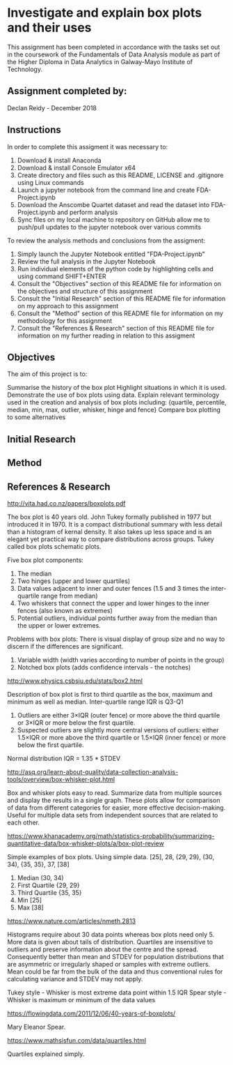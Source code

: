 # Investigate and explain box plots and their uses
This assignment has been completed in accordance with the tasks set out in the coursework of the Fundamentals of Data Analysis module as part of the Higher Diploma in Data Analytics in Galway-Mayo Institute of Technology.

## Assignment completed by:
Declan Reidy - December 2018

## Instructions

In order to complete this assigment it was necessary to:
1. Download & install Anaconda
2. Download & install Console Emulator x64
3. Create directory and files such as this README, LICENSE and .gitignore using Linux commands
4. Launch a jupyter notebook from the command line and create FDA-Project.ipynb
5. Download the Anscombe Quartet dataset and read the dataset into FDA-Project.ipynb and perform analysis
6. Sync files on my local machine to repository on GitHub allow me to push/pull updates to the jupyter notebook over various commits


To review the analysis methods and conclusions from the assigment:
1. Simply launch the Jupyter Notebook entitled "FDA-Project.ipynb"
2. Review the full analysis in the Jupyter Notebook
3. Run individual elements of the python code by highlighting cells and using command SHIFT+ENTER
4. Consult the "Objectives" section of this README file for information on the objectives and structure of this assignment
5. Consult the "Initial Research" section of this README file for information on my approach to this assignment
6. Consult the "Method" section of this README file for information on my methodology for this assignment
7. Consult the "References & Research" section of this README file for information on my further reading in relation to this assigment

## Objectives

The aim of this project is to:

Summarise the history of the box plot
Highlight situations in which it is used.
Demonstrate the use of box plots using data.
Explain relevant terminology used in the creation and analysis of box plots including:
{quartile, percentile, median, min, max, outlier, whisker, hinge and fence}
Compare box plotting to some alternatives

## Initial Research

## Method

## References & Research
http://vita.had.co.nz/papers/boxplots.pdf

The box plot is 40 years old. John Tukey formally published in 1977 but introduced it in 1970. It is a compact distributional summary with less detail than a histogram of kernal density. It also takes up less space and is an elegant yet practical way to compare distributions across groups. Tukey called box plots schematic plots.

Five box plot components:
1. The median
2. Two hinges (upper and lower quartiles)
3. Data values adjacent to inner and outer fences (1.5 and 3 times the inter-quartile range from median)
4. Two whiskers that connect the upper and lower hinges to the inner fences (also known as extremes)
5. Potential outliers, individual points further away from the median than the upper or lower extremes.

Problems with box plots:
There is visual display of group size and no way to discern if the differences are significant.
1. Variable width (width varies according to number of points in the group)
2. Notched box plots (adds confidence intervals - the notches)

http://www.physics.csbsju.edu/stats/box2.html

Description of box plot is first to third quartile as the box, maximum and minimum as well as median. Inter-quartile range IQR is Q3-Q1

1. Outliers are either 3×IQR (outer fence) or more above the third quartile or 3×IQR or more below the first quartile.
2. Suspected outliers are slightly more central versions of outliers: either 1.5×IQR or more above the third quartile or 1.5×IQR (inner fence) or more below the first quartile.

Normal distribution IQR = 1.35 * STDEV


http://asq.org/learn-about-quality/data-collection-analysis-tools/overview/box-whisker-plot.html

Box and whisker plots easy to read. Summarize data from multiple sources and display the results in a single graph. These plots allow for comparison of data from different categories for easier, more effective decision-making. Useful for multiple data sets from independent sources that are related to each other.


https://www.khanacademy.org/math/statistics-probability/summarizing-quantitative-data/box-whisker-plots/a/box-plot-review

Simple examples of box plots. Using simple data.
[25], 28, {29, 29}, (30, 34), {35, 35}, 37, [38]

1. Median (30, 34)
2. First Quartile {29, 29}
3. Third Quartile {35, 35}
4. Min [25]
5. Max [38]

https://www.nature.com/articles/nmeth.2813

Histograms require about 30 data points whereas box plots need only 5. More data is given about tails of distribution. Quartiles are insensitive to outliers and preserve information about the centre and the spread. Consequently better than mean and STDEV for population distributions that are asymmetric or irregularly shaped or samples with extreme outliers. Mean could be far from the bulk of the data and thus conventional rules for calculating variance and STDEV may not apply.

Tukey style - Whisker is most extreme data point within 1.5 IQR
Spear style - Whisker is maximum or minimum of the data values

https://flowingdata.com/2011/12/06/40-years-of-boxplots/

Mary Eleanor Spear.

https://www.mathsisfun.com/data/quartiles.html

Quartiles explained simply.
